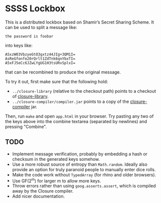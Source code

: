 # SSSS Lockbox

This is a distributed lockbox based on Shamir&rsquo;s Secret
Sharing Scheme. It can be used to split a message like:

    the password is foobar

into keys like:

    ASxzW03VbzyeGtO3gxtz44JIg+3QM1I=
    AsReGfonfe20rQrlt1ZdTnk6qnYbxTI=
    A5xFJ5eCc6JZwLYgUG1H3tsURvSplxI=

that can be recombined to produce the original message.

To try it out, first make sure that the following hold:

- `../closure-library` (relative to the checkout
  path) points to a checkout of [closure-library][].
- `../closure-compiler/compiler.jar` points to a copy
  of the [closure-compiler][] jar.

Then, run `make` and open `app.html` in your browser. Try
pasting any two of the keys above into the combine
textarea (separated by newlines) and pressing "Combine".

## TODO

- Implement message verification, probably by embedding
  a hash or checksum in the generated keys somehow.
- Use a more robust source of entropy than `Math.random`. Ideally also
  provide an option for truly paranoid people to manually enter dice rolls.
- Make the code work without `TypedArray` (for rhino and older browsers).
- Use GF(2<sup>m</sup>) for larger m to allow more keys.
- Throw errors rather than using `goog.asserts.assert`,
  which is compiled away by the Closure compiler.
- Add nicer documentation.

[closure-library]:  http://code.google.com/p/closure-library  'Closure Library'
[closure-compiler]: http://code.google.com/p/closure-compiler 'Closure Compiler'
